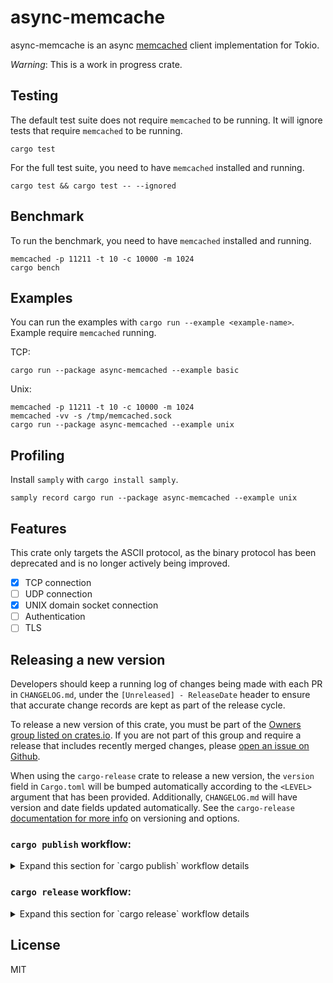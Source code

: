 # async-memcache

async-memcache is an async [memcached](https://memcached.org/) client implementation for Tokio.

*Warning*: This is a work in progress crate.

## Testing

The default test suite does not require `memcached` to be running. It will ignore tests that require `memcached` to be running.
```
cargo test
```

For the full test suite, you need to have `memcached` installed and running.

```
cargo test && cargo test -- --ignored
```

## Benchmark

To run the benchmark, you need to have `memcached` installed and running.

```
memcached -p 11211 -t 10 -c 10000 -m 1024
cargo bench
```

## Examples

You can run the examples with `cargo run --example <example-name>`. Example require `memcached` running.

TCP:
```
cargo run --package async-memcached --example basic
```

Unix:
```
memcached -p 11211 -t 10 -c 10000 -m 1024
memcached -vv -s /tmp/memcached.sock
cargo run --package async-memcached --example unix
```

## Profiling

Install `samply` with `cargo install samply`.

`samply record cargo run --package async-memcached --example unix`

## Features

This crate only targets the ASCII protocol, as the binary protocol has been deprecated and is no
longer actively being improved.

- [x] TCP connection
- [ ] UDP connection
- [x] UNIX domain socket connection
- [ ] Authentication
- [ ] TLS

## Releasing a new version

Developers should keep a running log of changes being made with each PR in `CHANGELOG.md`, under the `[Unreleased] - ReleaseDate`
header to ensure that accurate change records are kept as part of the release cycle.

To release a new version of this crate, you must be part of the [Owners group listed on crates.io](https://crates.io/crates/async-memcached).  If you are not part of this group and require a release that includes recently merged changes, please [open an issue on Github](https://github.com/Shopify/async-memcached/issues).

When using the `cargo-release` crate to release a new version, the `version` field in `Cargo.toml` will be bumped automatically according to the `<LEVEL>` argument that has been provided.  Additionally, `CHANGELOG.md` will have version and date fields updated
automatically.  See the `cargo-release` [documentation for more info](https://github.com/crate-ci/cargo-release) on versioning and options.

### `cargo publish` workflow:
<details>
<summary>Expand this section for `cargo publish` workflow details</summary>

- Ensure the your `main` branch is up to date:
```bash
$ git checkout main
$ git pull
```
- Checkout a new branch with the release version name:
```bash
$ git checkout -b "release v<VERSION>"
```
- Update the `version` field in `Cargo.toml` to reflect the desired new version of the crate, following [semantic versioning best practices](semver.org).
- Update the `CHANGELOG.md` such that the latest changes are under a header with the new version & release date:
```
## [Unreleased] - ReleaseDate

### Added
- a cool new feature

### Changed
- something to be more optimized
```
Should be updated to:
```
## [Unreleased] - ReleaseDate

## [Major.Minor.Patch] - 20YY-MM-DD

### Added
- a cool new feature

### Changed
- something to be more optimized
```
- Push your changes to the remote, get approval and merge your PR
- Update your `main` branch again:
```bash
$ git checkout main
$ git pull
```
- Run `cargo publish --dry-run` to perform a dry run, ensuring that your publishing process will proceed as expected.
- Run `cargo publish` to [publish the new version](https://doc.rust-lang.org/cargo/commands/cargo-publish.html) of this crate to crates.io.

</details>

### `cargo release` workflow:

<details>
<summary>Expand this section for `cargo release` workflow details</summary>

- Ensure the `main` branch is up to date:
```bash
$ git checkout main
$ git pull
```
- Checkout a new branch with the release version name:
```bash
$ git checkout -b "release v<VERSION>"
```
- Open a PR on GitHub and fill out the PR template for a release.  Provide the `cargo release` dryrun output in the PR body.

<details>
<summary>Expand this selection to see example dryrun output with the `Cargo.toml` and `CHANGELOG.md` files changed:</summary>

```bash
$ cargo release patch -v
[2024-09-09T17:37:47Z DEBUG reqwest::connect] starting new connection: https://index.crates.io/
[2024-09-09T17:37:48Z DEBUG cargo_release::steps] Files changed in async-memcached since v0.3.0: [
        "/Users/mark/src/github.com/Shopify/async-memcached/CHANGELOG.md",
        "/Users/mark/src/github.com/Shopify/async-memcached/benches/bench.rs",
        "/Users/mark/src/github.com/Shopify/async-memcached/src/connection.rs",
        "/Users/mark/src/github.com/Shopify/async-memcached/src/lib.rs",
        "/Users/mark/src/github.com/Shopify/async-memcached/src/value_serializer.rs",
    ]
[2024-09-09T17:37:48Z DEBUG globset] glob converted to regex: Glob { glob: "**/*", re: "(?-u)^(?:/?|.*/)[^/]*$", opts: GlobOptions { case_insensitive: false, literal_separator: true, backslash_escape: true, empty_alternates: false }, tokens: Tokens([RecursivePrefix, ZeroOrMore]) }
[2024-09-09T17:37:48Z DEBUG globset] built glob set; 0 literals, 1 basenames, 0 extensions, 0 prefixes, 0 suffixes, 0 required extensions, 1 regexes
   Upgrading async-memcached from 0.3.0 to 0.3.1
[2024-09-09T17:37:48Z DEBUG cargo_release::ops::cargo] change:
    --- /Users/mark/src/github.com/Shopify/async-memcached/Cargo.toml   original
    +++ /Users/mark/src/github.com/Shopify/async-memcached/Cargo.toml   updated
    @@ -1,6 +1,6 @@
     [package]
     name = "async-memcached"
    -version = "0.3.0"
    +version = "0.3.1"
     authors = ["Toby Lawrence <toby@nuclearfurnace.com>"]
     edition = "2018"
     readme = "README.md"

[2024-09-09T17:37:48Z DEBUG cargo_release::steps::release] updating lock file
[2024-09-09T17:37:48Z DEBUG cargo_release::ops::replace] processing replacements for file /Users/mark/src/github.com/Shopify/async-memcached/CHANGELOG.md
   Replacing in CHANGELOG.md
--- CHANGELOG.md        original
+++ CHANGELOG.md        replaced
@@ -10,6 +10,8 @@

 ## [Unreleased] - ReleaseDate

+## [0.3.1] - 2024-09-09
+
 ### Changed

 - `set` and `add` methods can now accept `uint`-type argument for value in addition to `&str` and `&String` types.  The original implementation used an `AsRef` trait bound, which has been replaced with a custom `AsMemcachedValue` trait bound that should cover all of the applicable incoming types.
 ```
</details>

- Once your PR is approved, run `cargo release <LEVEL> -v --execute` and select yes (`y`) to confirm that you would like to publish to crates.io.  This will automatically update the `version` field in `Cargo.toml` and replace the `## [Unreleased] - ReleaseDate` header in `CHANGELOG.md` with the appropriate version and date automatically, and then publish the crate with those changes included.  These changes will also be pushed to your remote branch.
- Merge your PR so that `main` and the released crate version are in parity.

</details>

## License

MIT
